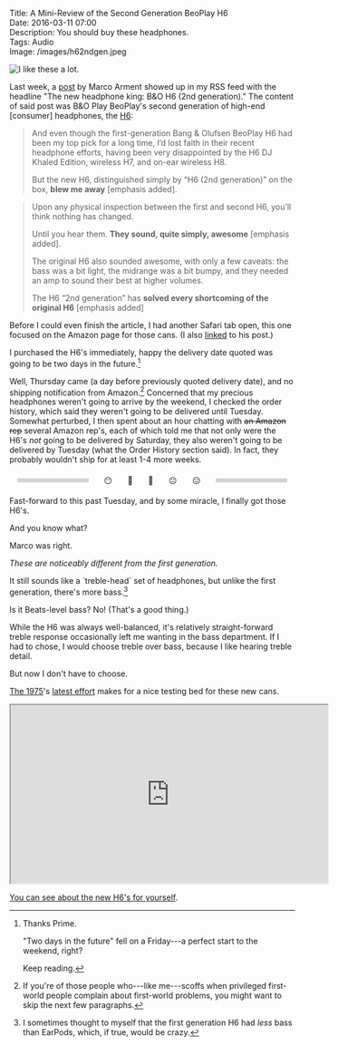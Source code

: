 Title: A Mini-Review of the Second Generation BeoPlay H6  
Date: 2016-03-11 07:00  
Description: You should buy these headphones.  
Tags: Audio  
Image: /images/h62ndgen.jpeg  

![I like these a lot.][1]

Last week, a [post][2] by Marco Arment showed up in my RSS feed with the headline "The new headphone king: B&O H6 (2nd generation)." The content of said post was B&O Play BeoPlay's second generation of high-end [consumer] headphones, the [H6][3]:

> And even though the first-generation Bang & Olufsen BeoPlay H6 had been my top pick for a long time, I’d lost faith in their recent headphone efforts, having been very disappointed by the H6 DJ Khaled Edition, wireless H7, and on-ear wireless H8.
> 
> But the new H6, distinguished simply by “H6 (2nd generation)” on the box, **blew me away** [emphasis added].

> Upon any physical inspection between the first and second H6, you’ll think nothing has changed.
>
> Until you hear them. **They sound, quite simply, awesome** [emphasis added].
>
> The original H6 also sounded awesome, with only a few caveats: the bass was a bit light, the midrange was a bit bumpy, and they needed an amp to sound their best at higher volumes.
>
> The H6 “2nd generation” has **solved every shortcoming of the original H6** [emphasis added]

Before I could even finish the article, I had another Safari tab open, this one focused on the Amazon page for those cans. (I also [linked][4] to his post.)

I purchased the H6's immediately, happy the delivery date quoted was going to be two days in the future.[^1]

Well, Thursday came (a day before previously quoted delivery date), and no shipping notification from Amazon.[^2] Concerned that my precious headphones weren't going to arrive by the weekend, I checked the order history, which said they weren't going to be delivered until Tuesday. Somewhat perturbed, I then spent about an hour chatting with <s>an Amazon rep</s> several Amazon rep's, each of which told me that not only were the H6's *not* going to be delivered by Saturday, they also weren't going to be delivered by Tuesday (what the Order History section said). In fact, they probably wouldn't ship for at least 1-4 more weeks.

<!-- Look at this flexbox usage! -->

<div style="text-align: center; height: 2em; display: flex; justify-content: space-around; align-items: center;">

<div style="background: lightgrey; height: 0.5em; width: 25%;"></div>

<div>😶</div>
<div>🙉</div>
<div>👺</div>
<div>😐</div>
<div>😑</div>

<div style="background: lightgrey; height: 0.5em; width: 25%;"></div>

</div>

<!-- Wasn't that cool? -->

Fast-forward to this past Tuesday, and by some miracle, I finally got those H6's.

And you know what?

Marco was right.

*These are noticeably different from the first generation.*
<!-- {.takehome} -->

It still sounds like a \`treble-head\` set of headphones, but unlike the first generation, there's more bass.[^3]

Is it Beats-level bass? No! (That's a good thing.)

While the H6 was always well-balanced, it's relatively straight-forward treble response occasionally left me wanting in the bass department. If I had to chose, I would choose treble over bass, because I like hearing treble detail.

But now I don't have to choose.

[The 1975][5]'s [latest effort][6] makes for a nice testing bed for these new cans.

<iframe width="560" height="315" src="https://www.youtube.com/embed/hXaU0QzByIM" allowfullscreen></iframe>

[You can see about the new H6's for yourself][7].

[1]: /images/h62ndgen.jpeg "The black is a lot sleeker looking and less pretentious than the 'Natural' ones I had previously."
[2]: https://marco.org/2016/03/02/beoplay-h6-v2-review "Marco's review of the second generation h6"
[3]: http://www.beoplay.com/products/beoplayh6 "B&O Play BeoPlay H6"
[4]: /2016/3/2/the-new-headphone-king-bo-h6-2nd-generation "Link to my linked post for Marco's review"
[5]: https://en.wikipedia.org/wiki/The_1975 "Wikipedia: The 1975"
[6]: https://en.wikipedia.org/wiki/I_Like_It_When_You_Sleep,_for_You_Are_So_Beautiful_Yet_So_Unaware_of_It "Wikipedia: The 1975's 'I Like It When You Sleep, for You Are So Beautiful Yet So Unaware of It'"
[7]: http://www.amazon.com/gp/product/B01B45RTSK?tag=theov0c-20 "BeoPlay H6's on Amazon"

[^1]: Thanks Prime.

	"Two days in the future" fell on a Friday---a perfect start to the weekend, right?

	Keep reading.
[^2]: If you're of those people who---like me---scoffs when privileged first-world people complain about first-world problems, you might want to skip the next few paragraphs.
[^3]: I sometimes thought to myself that the first generation H6 had *less* bass than EarPods, which, if true, would be crazy.